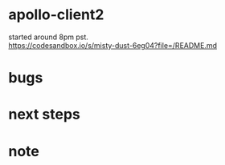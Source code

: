 # apollo-client2

started around 8pm pst.<br />
https://codesandbox.io/s/misty-dust-6eg04?file=/README.md

# bugs

# next steps

# note
